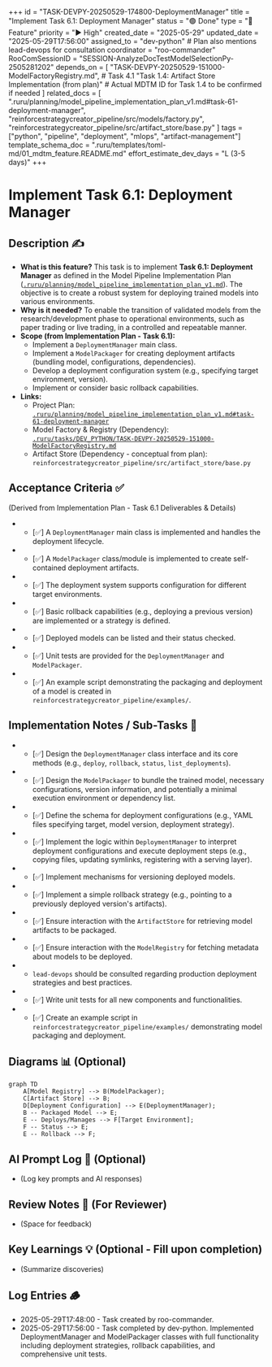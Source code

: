 +++
id = "TASK-DEVPY-20250529-174800-DeploymentManager"
title = "Implement Task 6.1: Deployment Manager"
status = "🟢 Done"
type = "🌟 Feature"
priority = "▶️ High"
created_date = "2025-05-29"
updated_date = "2025-05-29T17:56:00"
assigned_to = "dev-python" # Plan also mentions lead-devops for consultation
coordinator = "roo-commander"
RooComSessionID = "SESSION-AnalyzeDocTestModelSelectionPy-2505281202"
depends_on = [
    "TASK-DEVPY-20250529-151000-ModelFactoryRegistry.md", # Task 4.1
    "Task 1.4: Artifact Store Implementation (from plan)" # Actual MDTM ID for Task 1.4 to be confirmed if needed
]
related_docs = [
    ".ruru/planning/model_pipeline_implementation_plan_v1.md#task-61-deployment-manager",
    "reinforcestrategycreator_pipeline/src/models/factory.py",
    "reinforcestrategycreator_pipeline/src/artifact_store/base.py"
]
tags = ["python", "pipeline", "deployment", "mlops", "artifact-management"]
template_schema_doc = ".ruru/templates/toml-md/01_mdtm_feature.README.md"
effort_estimate_dev_days = "L (3-5 days)"
+++

# Implement Task 6.1: Deployment Manager

## Description ✍️

*   **What is this feature?** This task is to implement **Task 6.1: Deployment Manager** as defined in the Model Pipeline Implementation Plan ([`.ruru/planning/model_pipeline_implementation_plan_v1.md`](.ruru/planning/model_pipeline_implementation_plan_v1.md:277)). The objective is to create a robust system for deploying trained models into various environments.
*   **Why is it needed?** To enable the transition of validated models from the research/development phase to operational environments, such as paper trading or live trading, in a controlled and repeatable manner.
*   **Scope (from Implementation Plan - Task 6.1):**
    *   Implement a `DeploymentManager` main class.
    *   Implement a `ModelPackager` for creating deployment artifacts (bundling model, configurations, dependencies).
    *   Develop a deployment configuration system (e.g., specifying target environment, version).
    *   Implement or consider basic rollback capabilities.
*   **Links:**
    *   Project Plan: [`.ruru/planning/model_pipeline_implementation_plan_v1.md#task-61-deployment-manager`](.ruru/planning/model_pipeline_implementation_plan_v1.md:277)
    *   Model Factory & Registry (Dependency): [`.ruru/tasks/DEV_PYTHON/TASK-DEVPY-20250529-151000-ModelFactoryRegistry.md`](.ruru/tasks/DEV_PYTHON/TASK-DEVPY-20250529-151000-ModelFactoryRegistry.md)
    *   Artifact Store (Dependency - conceptual from plan): `reinforcestrategycreator_pipeline/src/artifact_store/base.py`

## Acceptance Criteria ✅

(Derived from Implementation Plan - Task 6.1 Deliverables & Details)
*   - [✅] A `DeploymentManager` main class is implemented and handles the deployment lifecycle.
*   - [✅] A `ModelPackager` class/module is implemented to create self-contained deployment artifacts.
*   - [✅] The deployment system supports configuration for different target environments.
*   - [✅] Basic rollback capabilities (e.g., deploying a previous version) are implemented or a strategy is defined.
*   - [✅] Deployed models can be listed and their status checked.
*   - [✅] Unit tests are provided for the `DeploymentManager` and `ModelPackager`.
*   - [✅] An example script demonstrating the packaging and deployment of a model is created in `reinforcestrategycreator_pipeline/examples/`.

## Implementation Notes / Sub-Tasks 📝

*   - [✅] Design the `DeploymentManager` class interface and its core methods (e.g., `deploy`, `rollback`, `status`, `list_deployments`).
*   - [✅] Design the `ModelPackager` to bundle the trained model, necessary configurations, version information, and potentially a minimal execution environment or dependency list.
*   - [✅] Define the schema for deployment configurations (e.g., YAML files specifying target, model version, deployment strategy).
*   - [✅] Implement the logic within `DeploymentManager` to interpret deployment configurations and execute deployment steps (e.g., copying files, updating symlinks, registering with a serving layer).
*   - [✅] Implement mechanisms for versioning deployed models.
*   - [✅] Implement a simple rollback strategy (e.g., pointing to a previously deployed version's artifacts).
*   - [✅] Ensure interaction with the `ArtifactStore` for retrieving model artifacts to be packaged.
*   - [✅] Ensure interaction with the `ModelRegistry` for fetching metadata about models to be deployed.
*   -   `lead-devops` should be consulted regarding production deployment strategies and best practices.
*   - [✅] Write unit tests for all new components and functionalities.
*   - [✅] Create an example script in `reinforcestrategycreator_pipeline/examples/` demonstrating model packaging and deployment.

## Diagrams 📊 (Optional)

```mermaid
graph TD
    A[Model Registry] --> B(ModelPackager);
    C[Artifact Store] --> B;
    D[Deployment Configuration] --> E(DeploymentManager);
    B -- Packaged Model --> E;
    E -- Deploys/Manages --> F[Target Environment];
    F -- Status --> E;
    E -- Rollback --> F;
```

## AI Prompt Log 🤖 (Optional)

*   (Log key prompts and AI responses)

## Review Notes 👀 (For Reviewer)

*   (Space for feedback)

## Key Learnings 💡 (Optional - Fill upon completion)

*   (Summarize discoveries)
## Log Entries 🪵

*   2025-05-29T17:48:00 - Task created by roo-commander.
*   2025-05-29T17:56:00 - Task completed by dev-python. Implemented DeploymentManager and ModelPackager classes with full functionality including deployment strategies, rollback capabilities, and comprehensive unit tests.